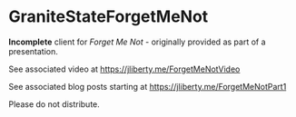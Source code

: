 # GraniteStateForgetMeNot
**Incomplete** client for _Forget Me Not_ - originally provided as part of a presentation. 

See associated video at https://jliberty.me/ForgetMeNotVideo

See associated blog posts starting at https://jliberty.me/ForgetMeNotPart1

Please do not distribute.
